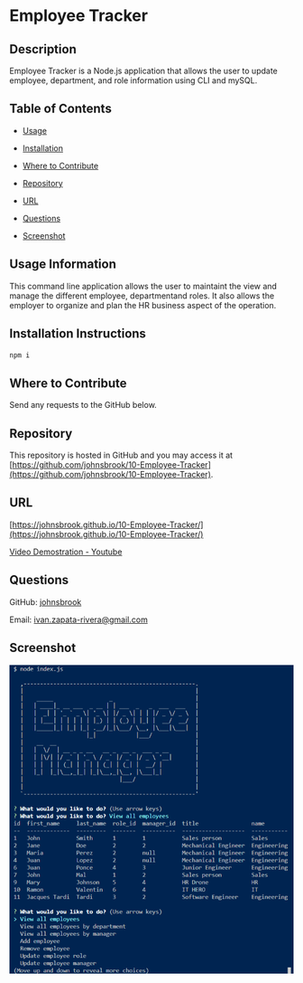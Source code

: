 
# Employee Tracker  


## Description 
 
Employee Tracker is a Node.js application that allows the user to update employee, department, and role information using CLI and mySQL.

## Table of Contents 


* [Usage](#usage-information) 

* [Installation](#installation-instructions) 

* [Where to Contribute](#where-to-contribute) 

* [Repository](#repository) 

* [URL](#url) 

* [Questions](#questions) 

* [Screenshot](#screenshot) 


## Usage Information 
 
This command line application allows the user to maintaint the view and manage the different employee, departmentand roles. It also allows the employer to organize and plan the HR business aspect of the operation. 


## Installation Instructions 
 
    npm i 


## Where to Contribute 
 
Send any requests to the GitHub below.  


## Repository 
 
This repository is hosted in GitHub and you may access it at [https://github.com/johnsbrook/10-Employee-Tracker](https://github.com/johnsbrook/10-Employee-Tracker). 


## URL 
 
[https://johnsbrook.github.io/10-Employee-Tracker/](https://johnsbrook.github.io/10-Employee-Tracker/)

[Video Demostration - Youtube](https://youtu.be/Cff3_Yf4Lhg)

## Questions 
 
GitHub: [johnsbrook](https://github.com/johnsbrook) 
 
Email: [ivan.zapata-rivera@gmail.com](mailto:ivan.zapata-rivera@gmail.com)

## Screenshot 
 
![Getting Started](assets/images/screenshot.PNG) 
 
